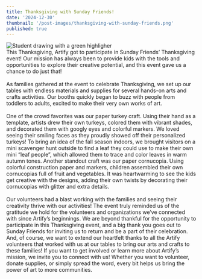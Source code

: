 ```yaml
---
title: Thanksgiving with Sunday Friends!
date: '2024-12-30'
thumbnail: '/post-images/thanksgiving-with-sunday-friends.png'
published: true
---
```


![Student drawing with a green highligher]({thumbnail})<br />
This Thanksgiving, Artify got to participate in Sunday Friends’ Thanksgiving event! Our mission has always been to provide kids with the tools and opportunities to explore their creative potential, and this event gave us a chance to do just that!<br /><br />
As families gathered at the event to celebrate Thanksgiving, we set up our tables with endless materials and supplies for several hands-on arts and crafts activities. Our booths quickly began to buzz with people from toddlers to adults, excited to make their very own works of art.<br /><br />
One of the crowd favorites was our paper turkey craft. Using their hand as a template, artists drew their own turkeys, colored them with vibrant shades, and decorated them with googly eyes and colorful markers. We loved seeing their smiling faces as they proudly showed off their personalized turkeys! To bring an idea of the fall season indoors, we brought visitors on a mini scavenger hunt outside to find a leaf they could use to make their own mini “leaf people”, which allowed them to trace and color leaves in warm autumn tones. Another standout craft was our paper cornucopia. Using colorful construction paper and markers, children assembled their own cornucopias full of fruit and vegetables. It was heartwarming to see the kids get creative with the designs, adding their own twists by decorating their cornucopias with glitter and extra details.<br /><br />
Our volunteers had a blast working with the families and seeing their creativity thrive with our activities! The event truly reminded us of the gratitude we hold for the volunteers and organizations we’ve connected with since Artify’s beginnings. We are beyond thankful for the opportunity to participate in this Thanksgiving event, and a big thank you goes out to Sunday Friends for inviting us to return and be a part of their celebration. And, of course, we want to extend our heartfelt thanks to all the Artify volunteers that worked with us at our tables to bring our arts and crafts to these families! If you want to get involved or learn more about Artify’s mission, we invite you to connect with us! Whether you want to volunteer, donate supplies, or simply spread the word, every bit helps us bring the power of art to more communities.<br /><br />
